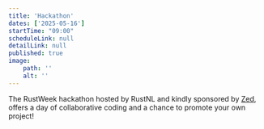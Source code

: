 ```yaml
---
title: 'Hackathon'
dates: ['2025-05-16']
startTime: "09:00"
scheduleLink: null
detailLink: null
published: true
image:
    path: ''
    alt: ''
---
```


The RustWeek hackathon hosted by RustNL and kindly sponsored by [Zed](https://zed.dev), offers a day of collaborative coding and a chance to promote your own project!